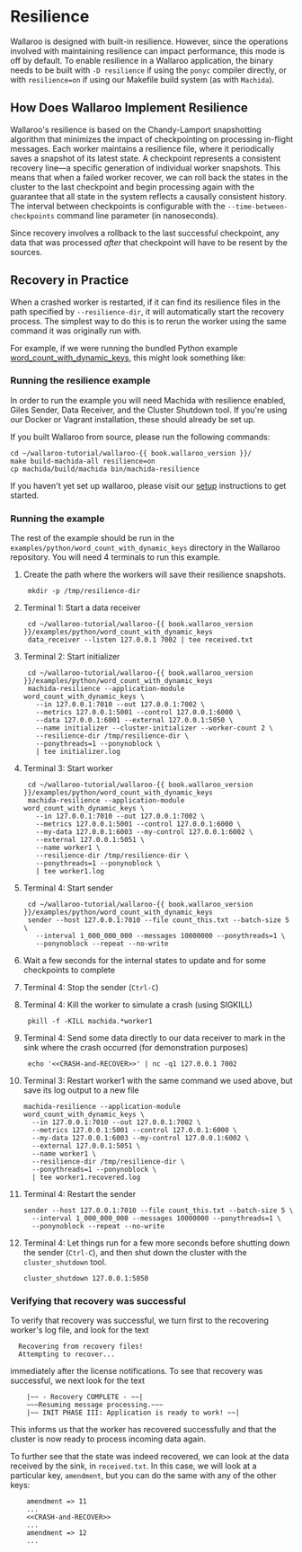# Resilience

Wallaroo is designed with built-in resilience. However, since the operations involved with maintaining resilience can impact performance, this mode is off by default. To enable resilience in a Wallaroo application, the binary needs to be built with `-D resilience` if using the `ponyc` compiler directly, or with `resilience=on` if using our Makefile build system (as with `Machida`).

## How Does Wallaroo Implement Resilience

Wallaroo's resilience is based on the Chandy-Lamport snapshotting algorithm that minimizes the impact of checkpointing on processing in-flight messages. Each worker maintains a resilience file, where it periodically saves a snapshot of its latest state. A checkpoint represents a consistent recovery line—a specific generation of individual worker snapshots. This means that when a failed worker recover, we can roll back the states in the cluster to the last checkpoint and begin processing again with the guarantee that all state in the system reflects a causally consistent history. The interval between checkpoints is configurable with the `--time-between-checkpoints` command line parameter (in nanoseconds).

Since recovery involves a rollback to the last successful checkpoint, any data that was processed _after_ that checkpoint will have to be resent by the sources.

## Recovery in Practice

When a crashed worker is restarted, if it can find its resilience files in the path specified by `--resilience-dir`, it will automatically start the recovery process. The simplest way to do this is to rerun the worker using the same command it was originally run with.

For example, if we were running the bundled Python example [word_count_with_dynamic_keys](https://github.com/WallarooLabs/wallaroo/tree/master/examples/python/word_count_with_dynamic_keys/), this might look something like:

### Running the resilience example

In order to run the example you will need Machida with resilience enabled, Giles Sender, Data Receiver, and the Cluster Shutdown tool. If you're using our Docker or Vagrant installation, these should already be set up.

If you built Wallaroo from source, please run the following commands:

    cd ~/wallaroo-tutorial/wallaroo-{{ book.wallaroo_version }}/
    make build-machida-all resilience=on
    cp machida/build/machida bin/machida-resilience

If you haven't yet set up wallaroo, please visit our [setup](https://docs.wallaroolabs.com/book/getting-started/choosing-an-installation-option.html) instructions to get started.

### Running the example

The rest of the example should be run in the `examples/python/word_count_with_dynamic_keys` directory in the Wallaroo repository.
You will need 4 terminals to run this example.

1. Create the path where the workers will save their resilience snapshots.

        mkdir -p /tmp/resilience-dir

2. Terminal 1: Start a data receiver

        cd ~/wallaroo-tutorial/wallaroo-{{ book.wallaroo_version }}/examples/python/word_count_with_dynamic_keys
        data_receiver --listen 127.0.0.1 7002 | tee received.txt

3. Terminal 2: Start initializer

        cd ~/wallaroo-tutorial/wallaroo-{{ book.wallaroo_version }}/examples/python/word_count_with_dynamic_keys
        machida-resilience --application-module word_count_with_dynamic_keys \
          --in 127.0.0.1:7010 --out 127.0.0.1:7002 \
          --metrics 127.0.0.1:5001 --control 127.0.0.1:6000 \
          --data 127.0.0.1:6001 --external 127.0.0.1:5050 \
          --name initializer --cluster-initializer --worker-count 2 \
          --resilience-dir /tmp/resilience-dir \
          --ponythreads=1 --ponynoblock \
          | tee initializer.log

4. Terminal 3: Start worker

        cd ~/wallaroo-tutorial/wallaroo-{{ book.wallaroo_version }}/examples/python/word_count_with_dynamic_keys
        machida-resilience --application-module word_count_with_dynamic_keys \
          --in 127.0.0.1:7010 --out 127.0.0.1:7002 \
          --metrics 127.0.0.1:5001 --control 127.0.0.1:6000 \
          --my-data 127.0.0.1:6003 --my-control 127.0.0.1:6002 \
          --external 127.0.0.1:5051 \
          --name worker1 \
          --resilience-dir /tmp/resilience-dir \
          --ponythreads=1 --ponynoblock \
          | tee worker1.log

5. Terminal 4: Start sender

        cd ~/wallaroo-tutorial/wallaroo-{{ book.wallaroo_version }}/examples/python/word_count_with_dynamic_keys
        sender --host 127.0.0.1:7010 --file count_this.txt --batch-size 5 \
          --interval 1_000_000_000 --messages 10000000 --ponythreads=1 \
          --ponynoblock --repeat --no-write

6. Wait a few seconds for the internal states to update and for some checkpoints to complete
7. Terminal 4: Stop the sender (`Ctrl-C`)
8. Terminal 4: Kill the worker to simulate a crash (using SIGKILL)

        pkill -f -KILL machida.*worker1

9. Terminal 4: Send some data directly to our data receiver to mark in the sink where the crash occurred (for demonstration purposes)

        echo '<<CRASH-and-RECOVER>>' | nc -q1 127.0.0.1 7002

10. Terminal 3: Restart worker1 with the same command we used above, but save its log output to a new file

        machida-resilience --application-module word_count_with_dynamic_keys \
          --in 127.0.0.1:7010 --out 127.0.0.1:7002 \
          --metrics 127.0.0.1:5001 --control 127.0.0.1:6000 \
          --my-data 127.0.0.1:6003 --my-control 127.0.0.1:6002 \
          --external 127.0.0.1:5051 \
          --name worker1 \
          --resilience-dir /tmp/resilience-dir \
          --ponythreads=1 --ponynoblock \
          | tee worker1.recovered.log

11. Terminal 4: Restart the sender

        sender --host 127.0.0.1:7010 --file count_this.txt --batch-size 5 \
          --interval 1_000_000_000 --messages 10000000 --ponythreads=1 \
          --ponynoblock --repeat --no-write

12. Terminal 4: Let things run for a few more seconds before shutting down the sender (`Ctrl-C`), and then shut down the cluster with the `cluster_shutdown` tool.

        cluster_shutdown 127.0.0.1:5050


### Verifying that recovery was successful

To verify that recovery was successful, we turn first to the recovering worker's log file, and look for the text

      Recovering from recovery files!
      Attempting to recover...

immediately after the license notifications.
To see that recovery was successful, we next look for the text

        |~~ - Recovery COMPLETE - ~~|
        ~~~Resuming message processing.~~~
        |~~ INIT PHASE III: Application is ready to work! ~~|

This informs us that the worker has recovered successfully and that the cluster is now ready to process incoming data again.

To further see that the state was indeed recovered, we can look at the data received by the sink, in `received.txt`. In this case, we will look at a particular key, `amendment`, but you can do the same with any of the other keys:

        amendment => 11
        ...
        <<CRASH-and-RECOVER>>
        ...
        amendment => 12
        ...
